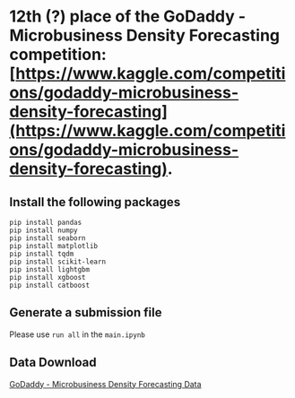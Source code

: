 # 12th (?) place of the GoDaddy - Microbusiness Density Forecasting competition: [https://www.kaggle.com/competitions/godaddy-microbusiness-density-forecasting](https://www.kaggle.com/competitions/godaddy-microbusiness-density-forecasting).


## Install the following packages

```
pip install pandas
pip install numpy
pip install seaborn
pip install matplotlib
pip install tqdm
pip install scikit-learn
pip install lightgbm
pip install xgboost
pip install catboost

```

## Generate a submission file

Please use `run all` in the `main.ipynb`

## Data Download

[GoDaddy - Microbusiness Density Forecasting Data](https://www.kaggle.com/competitions/godaddy-microbusiness-density-forecasting/data)
